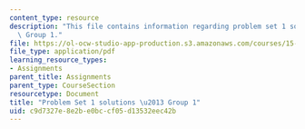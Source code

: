 ```yaml
---
content_type: resource
description: "This file contains information regarding problem set 1 solutions \u2013\
  \ Group 1."
file: https://ol-ocw-studio-app-production.s3.amazonaws.com/courses/15-053-optimization-methods-in-management-science-spring-2013/c9d7327e8e2be0bccf05d13532eec42b_MIT15_053S13_ps1-1sol.pdf
file_type: application/pdf
learning_resource_types:
- Assignments
parent_title: Assignments
parent_type: CourseSection
resourcetype: Document
title: "Problem Set 1 solutions \u2013 Group 1"
uid: c9d7327e-8e2b-e0bc-cf05-d13532eec42b
---
```


